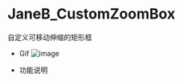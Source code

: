 # JaneB_CustomZoomBox
自定义可移动伸缩的矩形框

- Gif
  ![image](https://github.com/YinCanSheng/JaneB_CustomZoomBox/MyCustomZoomBox/gif/ZoomBox.gif)

- 功能说明
